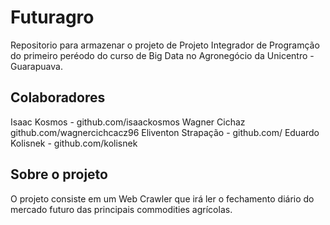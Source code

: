 # Futuragro
Repositorio para armazenar o projeto de Projeto Integrador de Programção do primeiro peréodo do curso de Big Data no Agronegócio da Unicentro - Guarapuava.

## Colaboradores
Isaac Kosmos - github.com/isaackosmos
Wagner Cichaz github.com/wagnercichcacz96
Eliventon Strapação - github.com/
Eduardo Kolisnek - github.com/kolisnek

## Sobre o projeto
O projeto consiste em um Web Crawler que irá ler o fechamento diário do mercado futuro das principais commodities agrícolas. 
